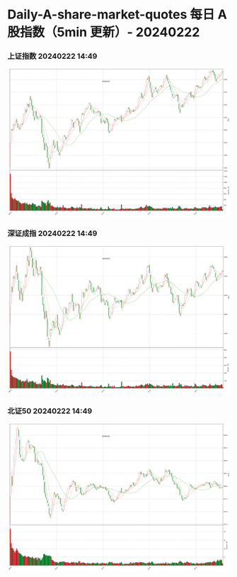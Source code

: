 
# Daily-A-share-market-quotes 每日 A 股指数（5min 更新）- 20240222

### 上证指数 20240222 14:49
![](./fig/2024/2/20240222-sh000001.png)

### 深证成指 20240222 14:49
![](./fig/2024/2/20240222-sz399001.png)

### 北证50 20240222 14:49
![](./fig/2024/2/20240222-bj899050.png)
